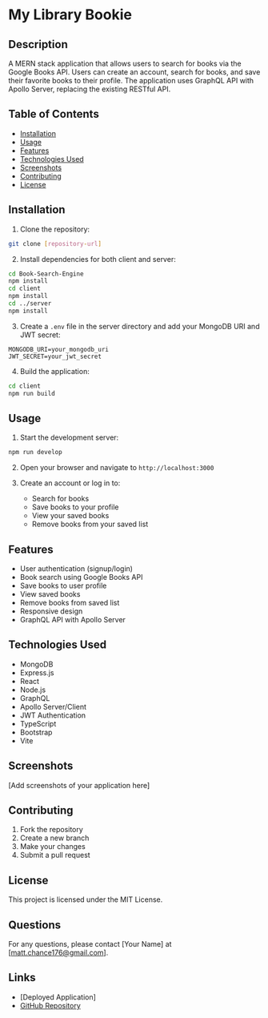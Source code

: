# My Library Bookie

## Description
A MERN stack application that allows users to search for books via the Google Books API. Users can create an account, search for books, and save their favorite books to their profile. The application uses GraphQL API with Apollo Server, replacing the existing RESTful API.

## Table of Contents
- [Installation](#installation)
- [Usage](#usage)
- [Features](#features)
- [Technologies Used](#technologies-used)
- [Screenshots](#screenshots)
- [Contributing](#contributing)
- [License](#license)

## Installation
1. Clone the repository:
```bash
git clone [repository-url]
```

2. Install dependencies for both client and server:
```bash
cd Book-Search-Engine
npm install
cd client
npm install
cd ../server
npm install
```

3. Create a `.env` file in the server directory and add your MongoDB URI and JWT secret:
```env
MONGODB_URI=your_mongodb_uri
JWT_SECRET=your_jwt_secret
```

4. Build the application:
```bash
cd client
npm run build
```

## Usage
1. Start the development server:
```bash
npm run develop
```

2. Open your browser and navigate to `http://localhost:3000`

3. Create an account or log in to:
   - Search for books
   - Save books to your profile
   - View your saved books
   - Remove books from your saved list

## Features
- User authentication (signup/login)
- Book search using Google Books API
- Save books to user profile
- View saved books
- Remove books from saved list
- Responsive design
- GraphQL API with Apollo Server

## Technologies Used
- MongoDB
- Express.js
- React
- Node.js
- GraphQL
- Apollo Server/Client
- JWT Authentication
- TypeScript
- Bootstrap
- Vite

## Screenshots
[Add screenshots of your application here]

## Contributing
1. Fork the repository
2. Create a new branch
3. Make your changes
4. Submit a pull request

## License
This project is licensed under the MIT License.

## Questions
For any questions, please contact [Your Name] at [matt.chance176@gmail.com].

## Links
- [Deployed Application]
- [GitHub Repository]() 
